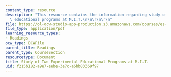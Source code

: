 ```yaml
---
content_type: resource
description: "This resource contains the information regarding study of two experimental\
  \ educational programs at M.I.T.\r\n\r\n\r\n"
file: https://ol-ocw-studio-app-production.s3.amazonaws.com/courses/es-291-learning-seminar-experiments-in-education-spring-2003/f215b182a9e7eebe3e7ca6bb83369f97_MITES_291S03_parlett_fnl.pdf
file_type: application/pdf
learning_resource_types:
- Readings
ocw_type: OCWFile
parent_title: Readings
parent_type: CourseSection
resourcetype: Document
title: Study of Two Experimental Educational Programs at M.I.T.
uid: f215b182-a9e7-eebe-3e7c-a6bb83369f97
---
```

